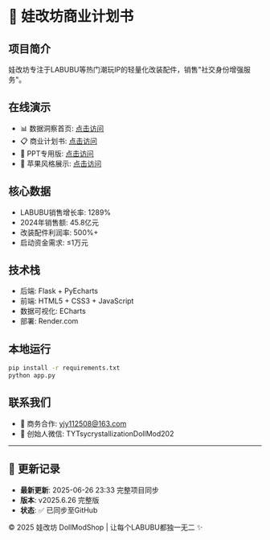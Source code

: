 # 🎯 娃改坊商业计划书

## 项目简介

娃改坊专注于LABUBU等热门潮玩IP的轻量化改装配件，销售"社交身份增强服务"。

## 在线演示

- 📊 数据洞察首页: [点击访问](/)
- 📋 商业计划书: [点击访问](/business)
- 📱 PPT专用版: [点击访问](/ppt)
- 🍎 苹果风格展示: [点击访问](/apple_style_demo.html)

## 核心数据

- LABUBU销售增长率: 1289%
- 2024年销售额: 45.8亿元
- 改装配件利润率: 500%+
- 启动资金需求: ≤1万元

## 技术栈

- 后端: Flask + PyEcharts
- 前端: HTML5 + CSS3 + JavaScript
- 数据可视化: ECharts
- 部署: Render.com

## 本地运行

```bash
pip install -r requirements.txt
python app.py
```

## 联系我们

- 📧 商务合作: yjy112508@163.com
- 📱 创始人微信: TYTsycrystallizationDollMod202

---

## 📅 更新记录

- **最新更新**: 2025-06-26 23:33 完整项目同步
- **版本**: v2025.6.26 完整版
- **状态**: ✅ 已同步至GitHub

© 2025 娃改坊 DollModShop | 让每个LABUBU都独一无二 ✨
